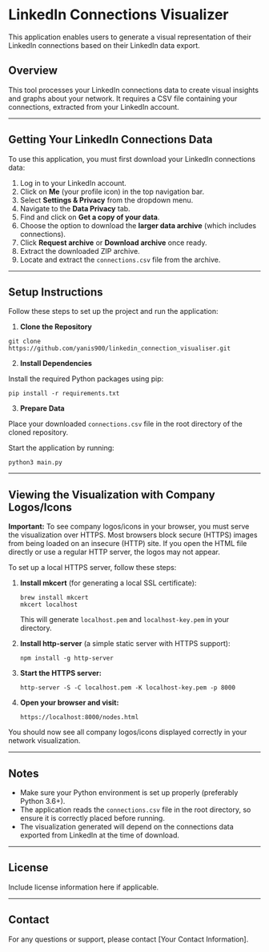 # LinkedIn Connections Visualizer

This application enables users to generate a visual representation of their LinkedIn connections based on their LinkedIn data export.

## Overview

This tool processes your LinkedIn connections data to create visual insights and graphs about your network. It requires a CSV file containing your connections, extracted from your LinkedIn account.

---

## Getting Your LinkedIn Connections Data

To use this application, you must first download your LinkedIn connections data:

1. Log in to your LinkedIn account.
2. Click on **Me** (your profile icon) in the top navigation bar.
3. Select **Settings & Privacy** from the dropdown menu.
4. Navigate to the **Data Privacy** tab.
5. Find and click on **Get a copy of your data**.
6. Choose the option to download the **larger data archive** (which includes connections).
7. Click **Request archive** or **Download archive** once ready.
8. Extract the downloaded ZIP archive.
9. Locate and extract the `connections.csv` file from the archive.

---

## Setup Instructions

Follow these steps to set up the project and run the application:

1. **Clone the Repository**
```
git clone https://github.com/yanis900/linkedin_connection_visualiser.git
```
2. **Install Dependencies**

Install the required Python packages using pip:
```
pip install -r requirements.txt
```
3. **Prepare Data**

Place your downloaded `connections.csv` file in the root directory of the cloned repository.


Start the application by running:
```
python3 main.py
```

---

## Viewing the Visualization with Company Logos/Icons

**Important:** To see company logos/icons in your browser, you must serve the visualization over HTTPS. Most browsers block secure (HTTPS) images from being loaded on an insecure (HTTP) site. If you open the HTML file directly or use a regular HTTP server, the logos may not appear.

To set up a local HTTPS server, follow these steps:

1. **Install mkcert** (for generating a local SSL certificate):
	```
	brew install mkcert
	mkcert localhost
	```
	This will generate `localhost.pem` and `localhost-key.pem` in your directory.

2. **Install http-server** (a simple static server with HTTPS support):
	```
	npm install -g http-server
	```

3. **Start the HTTPS server:**
	```
	http-server -S -C localhost.pem -K localhost-key.pem -p 8000
	```

4. **Open your browser and visit:**
	```
	https://localhost:8000/nodes.html
	```

You should now see all company logos/icons displayed correctly in your network visualization.

---

## Notes

- Make sure your Python environment is set up properly (preferably Python 3.6+).
- The application reads the `connections.csv` file in the root directory, so ensure it is correctly placed before running.
- The visualization generated will depend on the connections data exported from LinkedIn at the time of download.

---

## License

Include license information here if applicable.

---

## Contact

For any questions or support, please contact [Your Contact Information].
